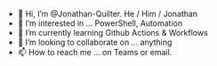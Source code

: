 - 👋 Hi, I’m @Jonathan-Quilter. He / Him / Jonathan
- 👀 I’m interested in ... PowerShell, Automation
- 🌱 I’m currently learning Github Actions & Workflows
- 💞️ I’m looking to collaborate on ... anything
- 📫 How to reach me ... on Teams or email.

<!---
Jonathan-Quilter/Jonathan-Quilter is a ✨ special ✨ repository because its `README.md` (this file) appears on your GitHub profile.
You can click the Preview link to take a look at your changes.
--->
